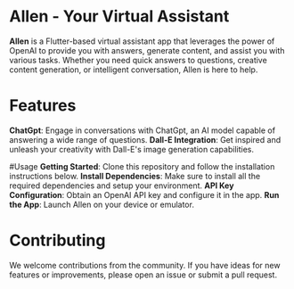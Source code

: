 
# Allen - Your Virtual Assistant
**Allen** is a Flutter-based virtual assistant app that leverages the power of OpenAI to provide you with answers, generate content, and assist you with various tasks. Whether you need quick answers to questions, creative content generation, or intelligent conversation, Allen is here to help.

# Features
**ChatGpt**: Engage in conversations with ChatGpt, an AI model capable of answering a wide range of questions.
**Dall-E Integration**: Get inspired and unleash your creativity with Dall-E's image generation capabilities.

#Usage
**Getting Started**: Clone this repository and follow the installation instructions below.
**Install Dependencies**: Make sure to install all the required dependencies and setup your environment.
**API Key Configuration**: Obtain an OpenAI API key and configure it in the app.
**Run the App**: Launch Allen on your device or emulator.

# Contributing
We welcome contributions from the community. If you have ideas for new features or improvements, please open an issue or submit a pull request.

